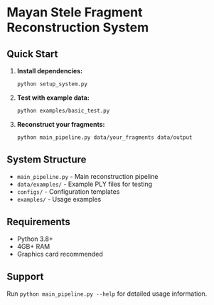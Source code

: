 # Mayan Stele Fragment Reconstruction System

## Quick Start

1. **Install dependencies:**
   ```bash
   python setup_system.py
   ```

2. **Test with example data:**
   ```bash
   python examples/basic_test.py
   ```

3. **Reconstruct your fragments:**
   ```bash
   python main_pipeline.py data/your_fragments data/output
   ```

## System Structure

- `main_pipeline.py` - Main reconstruction pipeline
- `data/examples/` - Example PLY files for testing  
- `configs/` - Configuration templates
- `examples/` - Usage examples

## Requirements

- Python 3.8+
- 4GB+ RAM
- Graphics card recommended

## Support

Run `python main_pipeline.py --help` for detailed usage information.
